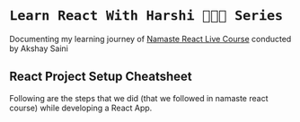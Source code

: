 # `Learn React With Harshi 👩🏻‍💻 Series`
   Documenting my learning journey of [Namaste React Live Course](https://learn.namastedev.com/) conducted by Akshay Saini


## React Project Setup Cheatsheet
Following are the steps that we did (that we followed in namaste react course) while developing a React App.

